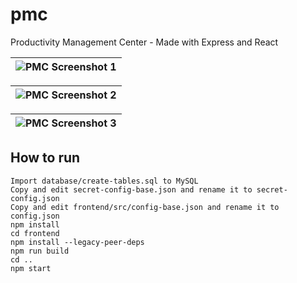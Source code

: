 # pmc
Productivity Management Center - Made with Express and React

| ![PMC Screenshot 1](https://i.imgur.com/P2EYyHC.png) |
|-|

| ![PMC Screenshot 2](https://i.imgur.com/WQqqngh.png) |
|-|

| ![PMC Screenshot 3](https://i.imgur.com/tfdrXlF.png) |
|-|

## How to run

```
Import database/create-tables.sql to MySQL
Copy and edit secret-config-base.json and rename it to secret-config.json
Copy and edit frontend/src/config-base.json and rename it to config.json
npm install
cd frontend
npm install --legacy-peer-deps
npm run build
cd ..
npm start
```
